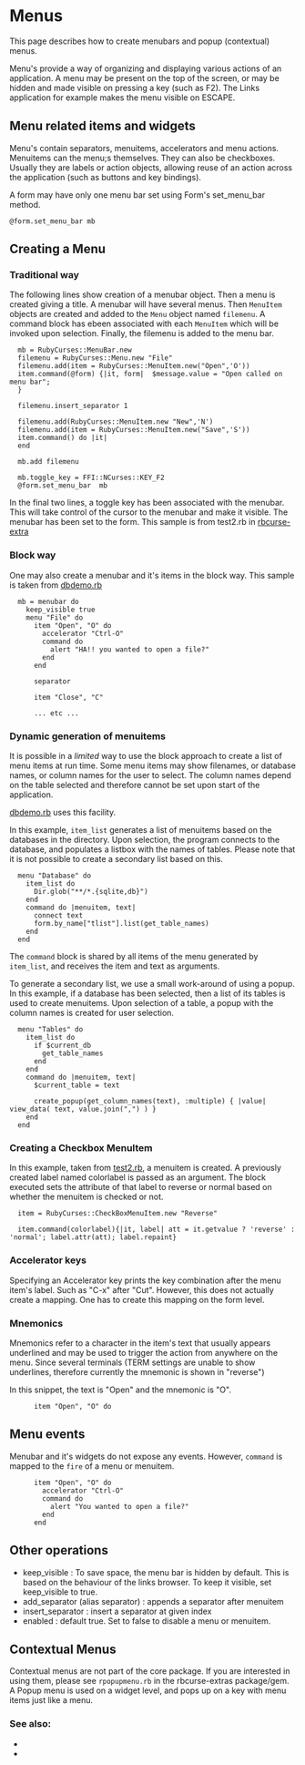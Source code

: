 # Menus

This page describes how to create menubars and popup (contextual) menus.

Menu's provide a way of organizing and displaying various actions of an application. A menu may be present on the top of the screen, or may be hidden and made visible on pressing a key (such as F2). The Links application for example makes the menu visible on ESCAPE.

## Menu related items and widgets

Menu's contain separators, menuitems, accelerators and menu actions.
Menuitems can the menu;s themselves. They can also be checkboxes. Usually they are labels or action objects, allowing reuse of an action across the application (such as buttons and key bindings).

A form may have only one menu bar set using Form's set_menu_bar method.

    @form.set_menu_bar mb

## Creating a Menu

### Traditional way

The following lines show creation of a menubar object. Then a menu is created giving a title. A menubar will have several menus. Then `MenuItem` objects are created and added to the `Menu` object named `filemenu`. A command block has ebeen associated with each `MenuItem` which will be invoked upon selection. Finally, the filemenu is added to the menu bar.

      mb = RubyCurses::MenuBar.new
      filemenu = RubyCurses::Menu.new "File"
      filemenu.add(item = RubyCurses::MenuItem.new("Open",'O'))
      item.command(@form) {|it, form|  $message.value = "Open called on menu bar"; 
      }

      filemenu.insert_separator 1

      filemenu.add(RubyCurses::MenuItem.new "New",'N')
      filemenu.add(item = RubyCurses::MenuItem.new("Save",'S'))
      item.command() do |it|  
      end

      mb.add filemenu

      mb.toggle_key = FFI::NCurses::KEY_F2
      @form.set_menu_bar  mb
     
In the final two lines, a toggle key has been associated with the menubar. This will take control of the cursor to the menubar and make it visible. The menubar has been set to the form. This sample is from test2.rb in [rbcurse-extra](https://github.com/rkumar/rbcurse-extras/blob/master/examples/test2.rb)

### Block way

One may also create a menubar and it's items in the block way. This sample is taken from [dbdemo.rb](https://github.com/rkumar/rbcurse-core/blob/master/examples/dbdemo.rb)

      mb = menubar do
        keep_visible true
        menu "File" do
          item "Open", "O" do
            accelerator "Ctrl-O"
            command do 
              alert "HA!! you wanted to open a file?"
            end
          end

          separator

          item "Close", "C"

          ... etc ...


### Dynamic generation of menuitems

It is possible in a *limited* way to use the block approach to create a list of menu items at run time. Some menu items
may show filenames, or database names, or column names for the user to select. The column names depend on the table selected and therefore cannot be set upon start of the application.

[dbdemo.rb](https://github.com/rkumar/rbcurse-core/blob/master/examples/dbdemo.rb) uses this facility.

In this example, `item_list` generates a list of menuitems based on the databases in the directory. Upon selection, the program connects to the database, and populates a listbox with the names of tables. Please note that it is not possible to create a secondary list based on this.

      menu "Database" do
        item_list do
          Dir.glob("**/*.{sqlite,db}")
        end
        command do |menuitem, text|
          connect text
          form.by_name["tlist"].list(get_table_names)
        end
      end

The `command` block is shared by all items of the menu generated by `item_list`, and receives the item and text as arguments.

To generate a secondary list, we use a small work-around of using a popup.
In this example, if a database has been selected, then a list of its tables is used to create menuitems. Upon selection of a table, a popup with the column names is created for user selection.

      menu "Tables" do
        item_list do
          if $current_db
            get_table_names
          end
        end
        command do |menuitem, text|
          $current_table = text
      
          create_popup(get_column_names(text), :multiple) { |value| view_data( text, value.join(",") ) }
        end
      end

### Creating a Checkbox MenuItem

In this example, taken from [test2.rb](https://github.com/rkumar/rbcurse-extras/blob/master/examples/test2.rb), a menuitem is created. A previously created label named colorlabel is passed as an argument. The block executed sets the attribute of that label to reverse or normal based on whether the menuitem is checked or not.

      item = RubyCurses::CheckBoxMenuItem.new "Reverse"
      
      item.command(colorlabel){|it, label| att = it.getvalue ? 'reverse' : 'normal'; label.attr(att); label.repaint}

### Accelerator keys

Specifying an Accelerator key prints the key combination after the menu item's label. Such as "C-x" after "Cut". However, this does not actually create a mapping. One has to create this mapping on the form level.


### Mnemonics

Mnemonics refer to a character in the item's text that usually appears underlined and may be used to trigger the action from anywhere on the menu. Since several terminals (TERM settings are unable to show underlines, therefore currently the mnemonic is shown in "reverse")

In this snippet, the text is "Open" and the mnemonic is "O".

          item "Open", "O" do

## Menu events

Menubar and it's widgets do not expose any events. However, `command` is mapped to the `fire` of a menu or menuitem.

          item "Open", "O" do
            accelerator "Ctrl-O"
            command do 
              alert "You wanted to open a file?"
            end
          end

## Other operations

- keep_visible : To save space, the menu bar is hidden by default. This is based on the behaviour of the links browser. To keep it visible, set keep_visible to true.
- add_separator (alias separator) : appends a separator after menuitem
- insert_separator : insert a separator at given index
- enabled : default true. Set to false to disable a menu or menuitem.

## Contextual Menus

Contextual menus are not part of the core package. If you are interested in using them, please see `rpopupmenu.rb` in the rbcurse-extras package/gem. A Popup menu is used on a widget level, and pops up on a key with menu items just like a menu.

### See also:

-
-

